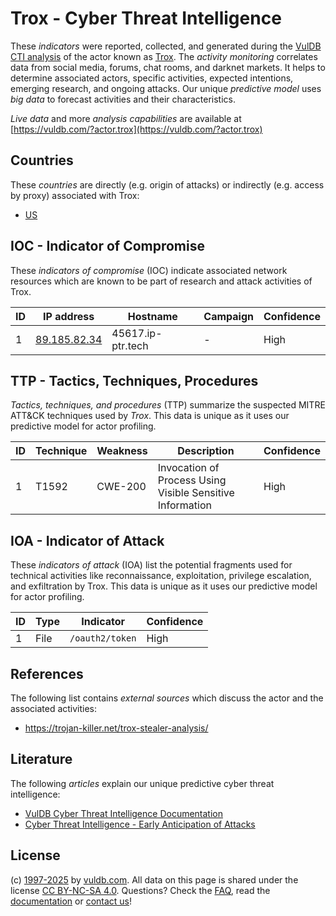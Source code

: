 # Trox - Cyber Threat Intelligence

These _indicators_ were reported, collected, and generated during the [VulDB CTI analysis](https://vuldb.com/?kb.cti) of the actor known as [Trox](https://vuldb.com/?actor.trox). The _activity monitoring_ correlates data from social media, forums, chat rooms, and darknet markets. It helps to determine associated actors, specific activities, expected intentions, emerging research, and ongoing attacks. Our unique _predictive model_ uses _big data_ to forecast activities and their characteristics.

_Live data_ and more _analysis capabilities_ are available at [https://vuldb.com/?actor.trox](https://vuldb.com/?actor.trox)

## Countries

These _countries_ are directly (e.g. origin of attacks) or indirectly (e.g. access by proxy) associated with Trox:

* [US](https://vuldb.com/?country.us)

## IOC - Indicator of Compromise

These _indicators of compromise_ (IOC) indicate associated network resources which are known to be part of research and attack activities of Trox.

ID | IP address | Hostname | Campaign | Confidence
-- | ---------- | -------- | -------- | ----------
1 | [89.185.82.34](https://vuldb.com/?ip.89.185.82.34) | 45617.ip-ptr.tech | - | High

## TTP - Tactics, Techniques, Procedures

_Tactics, techniques, and procedures_ (TTP) summarize the suspected MITRE ATT&CK techniques used by _Trox_. This data is unique as it uses our predictive model for actor profiling.

ID | Technique | Weakness | Description | Confidence
-- | --------- | -------- | ----------- | ----------
1 | T1592 | CWE-200 | Invocation of Process Using Visible Sensitive Information | High

## IOA - Indicator of Attack

These _indicators of attack_ (IOA) list the potential fragments used for technical activities like reconnaissance, exploitation, privilege escalation, and exfiltration by Trox. This data is unique as it uses our predictive model for actor profiling.

ID | Type | Indicator | Confidence
-- | ---- | --------- | ----------
1 | File | `/oauth2/token` | High

## References

The following list contains _external sources_ which discuss the actor and the associated activities:

* https://trojan-killer.net/trox-stealer-analysis/

## Literature

The following _articles_ explain our unique predictive cyber threat intelligence:

* [VulDB Cyber Threat Intelligence Documentation](https://vuldb.com/?kb.cti)
* [Cyber Threat Intelligence - Early Anticipation of Attacks](https://www.scip.ch/en/?labs.20201022)

## License

(c) [1997-2025](https://vuldb.com/?kb.changelog) by [vuldb.com](https://vuldb.com/?kb.about). All data on this page is shared under the license [CC BY-NC-SA 4.0](https://creativecommons.org/licenses/by-nc-sa/4.0/). Questions? Check the [FAQ](https://vuldb.com/?kb.faq), read the [documentation](https://vuldb.com/?kb) or [contact us](https://vuldb.com/?contact)!
